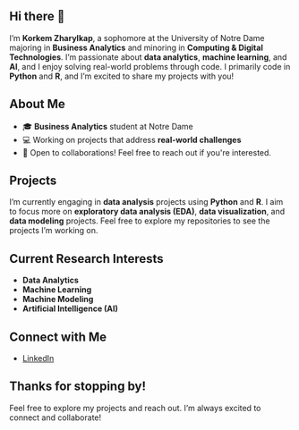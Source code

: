 ## Hi there 👋
I’m **Korkem Zharylkap**, a sophomore at the University of Notre Dame majoring in **Business Analytics** and minoring in **Computing & Digital Technologies**. I’m passionate about **data analytics**, **machine learning**, and **AI**, and I enjoy solving real-world problems through code. I primarily code in **Python** and **R**, and I’m excited to share my projects with you!

## About Me

- 🎓 **Business Analytics** student at Notre Dame
- 💻 Working on projects that address **real-world challenges**
- 💬 Open to collaborations! Feel free to reach out if you're interested.

## Projects

I’m currently engaging in **data analysis** projects using **Python** and **R**. I aim to focus more on **exploratory data analysis (EDA)**, **data visualization**, and **data modeling** projects. Feel free to explore my repositories to see the projects I’m working on.

## Current Research Interests

- **Data Analytics**
- **Machine Learning**
- **Machine Modeling**
- **Artificial Intelligence (AI)**

## Connect with Me

- [LinkedIn](https://www.linkedin.com/in/korkemzharylkap/)


## Thanks for stopping by!

Feel free to explore my projects and reach out. I’m always excited to connect and collaborate!

